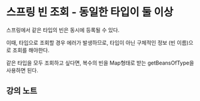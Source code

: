 # 스프링 빈 조회 - 동일한 타입이 둘 이상



스프링에서 같은 타입의 빈은 동시에 등록될 수 있다.

이때, 타입으로 조회할 경우 에러가 발생하므로, 타입이 아닌 구체적인 정보 (빈 이름)으로 조회를 해야한다.



같은 타입을 모두 조회하고 싶다면, 복수의 빈을 Map형태로 받는 getBeansOfType을 사용하면 된다.





## 강의 노트

